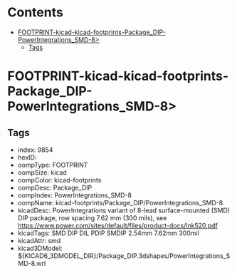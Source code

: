 



Contents
========

* [FOOTPRINT-kicad-kicad-footprints-Package_DIP-PowerIntegrations_SMD-8>](#footprint-kicad-kicad-footprints-package_dip-powerintegrations_smd-8)
	* [Tags](#tags)

# FOOTPRINT-kicad-kicad-footprints-Package_DIP-PowerIntegrations_SMD-8>

## Tags

- index: 9854
- hexID: 
- oompType: FOOTPRINT
- oompSize: kicad
- oompColor: kicad-footprints
- oompDesc: Package_DIP
- oompIndex: PowerIntegrations_SMD-8
- oompName: kicad-footprints/Package_DIP/PowerIntegrations_SMD-8
- kicadDesc: PowerIntegrations variant of 8-lead surface-mounted (SMD) DIP package, row spacing 7.62 mm (300 mils), see https://www.power.com/sites/default/files/product-docs/lnk520.pdf
- kicadTags: SMD DIP DIL PDIP SMDIP 2.54mm 7.62mm 300mil
- kicadAttr: smd
- kicad3DModel: ${KICAD6_3DMODEL_DIR}/Package_DIP.3dshapes/PowerIntegrations_SMD-8.wrl
